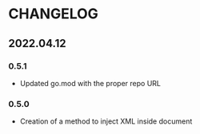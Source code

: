 # CHANGELOG

## 2022.04.12

### 0.5.1

- Updated go.mod with the proper repo URL

### 0.5.0

- Creation of a method to inject XML inside document
